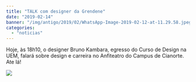 ```yaml
---
title: "TALK com designer da Grendene"
date: "2019-02-14"
banner: "/img/antigo/2019/02/WhatsApp-Image-2019-02-12-at-11.29.58.jpeg"
categories: 
  - "noticias"
---
```


Hoje, às 18h10, o designer Bruno Kambara, egresso do Curso de Design na UEM, falará sobre design e carreira no Anfiteatro do Campus de Cianorte. Ate lá!


<!-- more -->
![](/img/antigo/2019/02/WhatsApp-Image-2019-02-12-at-11.29.58.jpeg)
